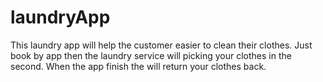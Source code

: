 # laundryApp
This laundry app will help the customer easier to clean their clothes. Just book by app then the laundry service will picking your clothes in the second. When the app finish the will return your clothes back.
